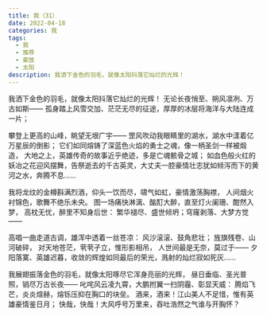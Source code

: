 ```yaml
---
title: 我（31）
date: 2022-04-18
categories: 我
tags:
  - 我
  - 推荐
  - 豪放
  - 太阳
description: 我洒下金色的羽毛，就像太阳抖落它灿烂的光辉！
---
```


我洒下金色的羽毛，就像太阳抖落它灿烂的光辉！
无论长夜悄至、朔风凛冽、万古如斯——
孤身踏上风雪交加、茫茫无尽的征途，厚厚的冰层将海洋与大陆连成一片；

攀登上更高的山峰，眺望无垠广宇——
罡风吹动我眼睛里的湖水，湖水中漾着亿万星辰的倒影；
它们如同熔铸了深蓝色火焰的勇士之魂，像一柄圣剑一样被煅造，
大地之上，英雄传奇的故事近乎绝迹，多是亡魂骸骨之城；
如血色般火红的妖冶之花迎风摆舞，告祭逝去的千古英灵，大丈夫一腔豪情壮志犹如倾泻而下的黄河之水，奔腾不息……

我将龙纹的金樽斟满烈酒，仰头一饮而尽，啸气如虹，豪情激荡胸襟，
人间烟火衬锦色，歌舞不绝乐未央。
图一场痛快淋漓、酩酊大醉，直至灯火阑珊、酣然入梦，
高枕无忧，醉里不知身后世：
繁华褪尽、盛世倾坍；穹窿剥落、大梦方觉——

高唱一曲走道古调，雄浑中透着一丝苍凉：
风沙滚滚、鼓角悲壮；
旌旗残卷、山河破碎，
对天地苍茫，茕茕孑立，惟形影相吊，
人世间最是无奈，莫过于——
夕阳落寞、英雄迟暮，收敛的辉煌如同最后的荣光，溅射的灿烂寂如死灰……

我展翅振落金色的羽毛，就像太阳啄尽它浑身亮丽的光辉，
昼日垂临、圣光普照，销尽万古长夜——
叱咤风云凌九霄，大鹏拊翼一扫阴霾、彰显天威：
腾焰飞芒，炎炎煊赫，熔铄压抑在胸口的块垒。
酒来，酒来！江山美人不足惜，惟有英雄豪情鉴日月；
快哉，快哉！大风呼号万里来，吞吐浩然之气谁与开胸怀？
